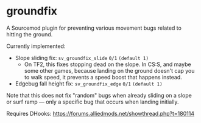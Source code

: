# groundfix

A Sourcemod plugin for preventing various movement bugs related to hitting the ground.

Currently implemented:
* Slope sliding fix: `sv_groundfix_slide` `0/1` `(default 1)`
  * On TF2, this fixes stopping dead on the slope. In CS:S, and maybe some other games, because landing on the ground doesn't cap you to walk speed, it prevents a speed boost that happens instead.
* Edgebug fall height fix: `sv_groundfix_edge` `0/1` `(default 1)`

Note that this does not fix "random" bugs when already sliding on a slope or surf ramp — only a specific bug that occurs when landing initially.

Requires DHooks: https://forums.alliedmods.net/showthread.php?t=180114
